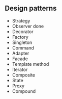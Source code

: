 ## Design patterns

- Strategy
- Observer done
- Decorator
- Factory
- Singleton
- Command
- Adapter
- Facade
- Template method
- Iterator
- Composite
- State
- Proxy
- Compound
